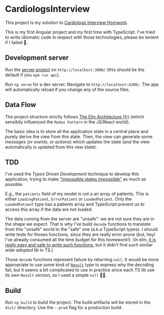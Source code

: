 # CardiologsInterview

This project is my solution to 
[Cardiologs Interview Homwork](https://github.com/CardioLogs/card-triage).

This is my first Angular project and my first time with TypeScript. I've tried
to write idiomatic code in respect with those technologies, please be lenient
if I failed 👼.

## Development server

Run the [server project](https://github.com/CardioLogs/card-triage) on
`http://localhost:3000/` (this should be the default if you `npm run api`).

Run `ng serve` for a dev server. Navigate to `http://localhost:4200/`.
The app will automatically reload if you change any of the source files.

## Data Flow

The project structure strictly follows
[The Elm Architecture (fr)](http://besnier.se/elm-workshop/#the-elm-architecture)
(which sensibily influenced the `Redux Pattern` in the JS/React world).

The basic idea is to store all the application state in a central place
and purely derive the view from this state. Then, the view can generate some
*messages* (or *events*, or *actions*) which updates the state (and the 
view automatically is updated from this new state).

## TDD

I've used the *Types Driven Development* technique to develop this application,
trying to make 
["impossible states impossible"](https://www.youtube.com/watch?v=IcgmSRJHu_8)
as much as possible.

E.g., the `patients` field of my model is not a an array of patients. This
is either `LoadingPatient`, `ErrorPatient` or `LoadedPatient`. Only the 
`LoadedPatient` type has a patients array and TypeScript prevent us to
access this array if the data are not loaded.

The data coming from the server are "unsafe": we are not sure they are in
the shape we expect. That is why I've build `decode` functions to translate
from this "unsafe" world to the "safe" one (a.k.a TypeScript types). I should
write tests for thoses functions, since they are really error prone (but, hey!
I've already consumed all the time budget for this homework!). (In elm,
[it is really easy and safe to write such functions](https://functional.christmas/2019/8),
but it didn't find such similar *wide adopted* lib in TS.)

Those `decode` functions represent failure by returning `null`. It would be 
more appropriate to use some kind of
[`Result`](https://en.wikipedia.org/wiki/Result_type)
type to express why the decoding fail, but it seems a bit complicated
to use in practice since each TS lib use its own `Result` version, so I used
a simple `null` 🤷‍♂️.


## Build

Run `ng build` to build the project. The build artifacts will be stored in the `dist/` directory. Use the `--prod` flag for a production build.

